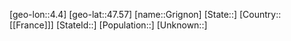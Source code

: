 ﻿---
location: [47.57,4.4]
mapzoom: [7,12] 
mapmarker: city 
type: City
tags:
- geo/City


SpocWebEntityId: 30577
isDeleted: false
confidential: public

---
[geo-lon::4.4]
[geo-lat::47.57]
[name::Grignon]
[State::]
[Country::[[France]]]
[StateId::]
[Population::]
[Unknown::]

